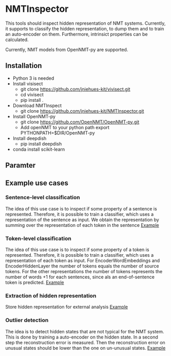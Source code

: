 # NMTInspector

This tools should inspect hidden representation of NMT systems. Currently, it  supports to classify the hidden representation, to dump them and to train an auto-encoder on them. Furthermore, intrinsict properties can be calculated.

Currently, NMT models from OpenNMT-py are supported.


## Installation

* Python 3 is needed
* Install visisect
  * git clone https://github.com/jniehues-kit/vivisect.git
  * cd vivisect
  * pip install .
* Download NMTInspect
  * git clone https://github.com/jniehues-kit/NMTInspector.git
* Install OpenNMT-py
  * git clone https://github.com/OpenNMT/OpenNMT-py.git
  * Add openNMT to your python path export PYTHONPATH=$DIR/OpenNMT-py
* Install deepdish
  * pip install deepdish
* conda install scikit-learn
 
## Paramter


## Example use cases

### Sentence-level classification

The idea of this use case is to inspect if some property of a sentence is represented.
Therefore, it is possible to train a classifier, which uses a representation of the sentence as input.
We obtain the representation by summing over the representation of each token in the sentence [Example](docs/SentenceClassifier.md)

### Token-level classification

The idea of this use case is to inspect if some property of a token is represented.
Therefore, it is possible to train a classifier, which uses a representation of each token as input.
For EncoderWordEmbeddings and EncoderHiddenLayer the number of tokens equals the number of source tokens.
For the other representations the number of tokens represents the number of words +1 for each sentences, since als an
end-of-sentence token is predicted. [Example](docs/TokenClassifier.md)

### Extraction of hidden representation

Store hidden representation for external analysis [Example](docs/Extraction.md)

### Outlier detection
The idea is to detect hidden states that are not typical for the NMT system.
This is done by training a auto-encoder on the hidden state. In a second step the reconstruction error is measured.
Then the reconstruction error on unusual states should be lower than the one on un-unusual states. [Example](docs/Autoencoder.md)
